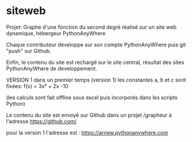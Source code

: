 # siteweb
Projet:
Graphe d'une fonction du second degré
réalisé sur un site web dynamique, hébergeur PythonAnyWhere

Chaque contributeur développe sur son compte PythonAnyWhere
puis git "push" sur Github.

Enfin, le contenu du site est rechargé sur le site central,
résultat des sites PythonAnyWhere de developpement.

VERSION 1
dans un premier temps (version 1) les constantes a, b et c sont fixées:
f(x) = 3x² + 2x -10

(les calculs sont fait offline sous excel puis incorporés dans les scripts Python)

Le contenu du site est envoyé sur Github dans un projet /grapheur
à l'adresse  https://github.com/

pour la verson 1 l'adresse est : https://arnew.pythonanywhere.com
